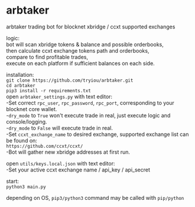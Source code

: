 # arbtaker  
arbtaker trading bot for blocknet xbridge / ccxt supported exchanges  

logic:  
bot will scan xbridge tokens & balance and possible orderbooks,    
then calculate ccxt exchange tokens path and orderbooks,  
compare to find profitable trades,  
execute on each platform if sufficient balances on each side.  

installation:  
`git clone https://github.com/tryiou/arbtaker.git`  
`cd arbtaker`  
`pip3 install -r requirements.txt`  
open `arbtaker_settings.py` with text editor:  
-Set correct `rpc_user`, `rpc_password`, `rpc_port`, corresponding to your blocknet core wallet.  
-`dry_mode` to `True` won't execute trade in real, just execute logic and console/logging.  
-`dry_mode` to `False` will execute trade in real.  
-Set `ccxt_exchange_name` to desired exchange, supported exchange list can be found on:  
`https://github.com/ccxt/ccxt/`  
-Bot will gather new xbridge addresses at first run.  

open `utils/keys.local.json` with text editor:  
-Set your active ccxt exchange name / api_key / api_secret  

start:  
`python3 main.py  `

depending on OS, `pip3/python3` command may be called with `pip/python`
